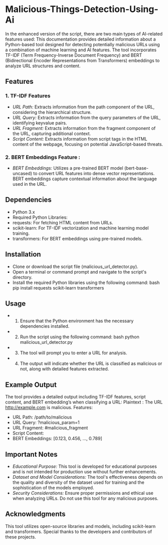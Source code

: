 # Malicious-Things-Detection-Using-Ai

In the enhanced version of the script, there are two main types of AI-related features used:
This documentation provides detailed information about a Python-based tool designed for detecting
potentially malicious URLs using a combination of machine learning and AI features. The tool
incorporates TF-IDF (Term Frequency-Inverse Document Frequency) and BERT (Bidirectional
Encoder Representations from Transformers) embeddings to analyze URL structures and content.
## Features
### 1. TF-IDF Features
- *URL Path:* Extracts information from the path component of the URL, considering the
hierarchical structure.
- *URL Query:* Extracts information from the query parameters of the URL, identifying keyvalue pairs.
- *URL Fragment:* Extracts information from the fragment component of the URL, capturing
additional context.
- *Script Content:* Extracts information from script tags in the HTML content of the webpage,
focusing on potential JavaScript-based threats.
### 2. BERT Embeddings Feature :
- *BERT Embeddings:* Utilizes a pre-trained BERT model (bert-base-uncased) to convert
URL features into dense vector representations. BERT embeddings capture contextual
information about the language used in the URL.
## Dependencies
- Python 3.x
- Required Python Libraries:
- requests: For fetching HTML content from URLs.
- scikit-learn: For TF-IDF vectorization and machine learning model training.
- transformers: For BERT embeddings using pre-trained models.
## Installation
- Clone or download the script file (malicious_url_detector.py).
- Open a terminal or command prompt and navigate to the script's directory.
- Install the required Python libraries using the following command:
bash
pip install requests scikit-learn transformers
## Usage
- 1. Ensure that the Python environment has the necessary dependencies installed.
- 2. Run the script using the following command:
bash
python malicious_url_detector.py
- 3. The tool will prompt you to enter a URL for analysis.
- 4. The output will indicate whether the URL is classified as malicious or not, along with
detailed features extracted.
## Example Output
The tool provides a detailed output including TF-IDF features, script content, and BERT embedding’s
when classifying a URL:
Plaintext :
The URL http://example.com is malicious.
Features:
- URL Path: /path/to/malicious
- URL Query: ?malicious_param=1
- URL Fragment: #malicious_fragment
- Script Content: <script>malicious_script_code()</script>
- BERT Embeddings: [0.123, 0.456, ..., 0.789]
## Important Notes
- *Educational Purpose:* This tool is developed for educational purposes and is not intended for
production use without further enhancements.
- *Dataset and Model Considerations:* The tool's effectiveness depends on the quality and diversity
of the dataset used for training and the sophistication of the models employed.
- *Security Considerations:* Ensure proper permissions and ethical use when analyzing URLs. Do not
use this tool for any malicious purposes.
## Acknowledgments
This tool utilizes open-source libraries and models, including scikit-learn and transformers. Special
thanks to the developers and contributors of these projects.
